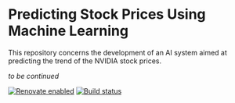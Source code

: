 # Predicting Stock Prices Using Machine Learning

This repository concerns the development of an AI system aimed at predicting the trend of the NVIDIA stock prices.

*to be continued*

[![Renovate enabled](https://img.shields.io/badge/renovate-enabled-brightgreen.svg)](https://renovatebot.com/)
[![Build status](https://github.com/renovatebot/renovate/workflows/build/badge.svg)](https://github.com/renovatebot/renovate/actions)





